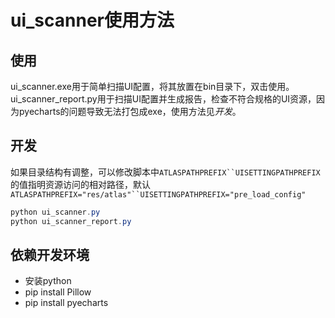 # ui_scanner使用方法

## 使用

ui_scanner.exe用于简单扫描UI配置，将其放置在bin目录下，双击使用。
ui_scanner_report.py用于扫描UI配置并生成报告，检查不符合规格的UI资源，因为pyecharts的问题导致无法打包成exe，使用方法见*开发*。

## 开发

如果目录结构有调整，可以修改脚本中`ATLASPATHPREFIX``UISETTINGPATHPREFIX`的值指明资源访问的相对路径，默认`ATLASPATHPREFIX="res/atlas"``UISETTINGPATHPREFIX="pre_load_config"`

~~~powershell
python ui_scanner.py
python ui_scanner_report.py
~~~

## 依赖开发环境

- 安装python
- pip install Pillow
- pip install pyecharts